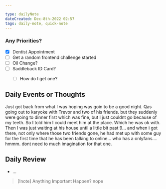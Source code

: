 ```yaml
---

type: dailyNote
dateCreated: Dec-8th-2022 02:57
tags: daily-note, quick-note
---
```




### Any Priorities?

- [x]  Dentist Appointment 
- [ ] Get a random frontend challenge started
- [ ] Oil Change?
- [ ] Saddleback ID Card?
	- [ ] How do I get one?








## Daily Events or Thoughts

Just got back from what I was hoping was goin to be a good night.
Qas going out to karyoke with Trevor and two of his friends. but they suddenly were going to dinner first which was fine, but I just couldnt go because of my teeth. So I told him I could meet him at the place. Which he was ok with.
Then I was just waiting at his house until a little bit past 9... and when i got there, not only where those two friends gone, he had met up with some guy for the first time that he has been talking to online... who has a onlyfans.... hmmm. dont need to much imagination for that one.






## Daily Review

- ...


>[!note] Anything Important Happen?
>nope

